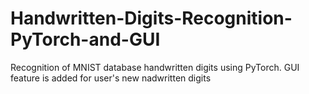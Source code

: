 # Handwritten-Digits-Recognition-PyTorch-and-GUI
 Recognition of MNIST database handwritten digits using PyTorch. GUI feature is added for user's new nadwritten digits
